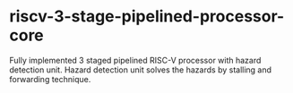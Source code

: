 # riscv-3-stage-pipelined-processor-core
Fully implemented 3 staged pipelined RISC-V processor with hazard detection unit. Hazard detection unit solves the hazards by stalling and forwarding technique.

